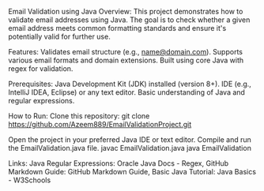 Email Validation using Java
Overview:
This project demonstrates how to validate email addresses using Java.
The goal is to check whether a given email address meets common formatting standards and ensure it's potentially valid for further use.

Features:
Validates email structure (e.g., name@domain.com).
Supports various email formats and domain extensions.
Built using core Java with regex for validation.

Prerequisites:
Java Development Kit (JDK) installed (version 8+).
IDE (e.g., IntelliJ IDEA, Eclipse) or any text editor.
Basic understanding of Java and regular expressions.

How to Run:
Clone this repository:
git clone https://github.com/Azeem889/EmailValidationProject.git

Open the project in your preferred Java IDE or text editor.
Compile and run the EmailValidation.java file.
javac EmailValidation.java
java EmailValidation

Links:
Java Regular Expressions: Oracle Java Docs - Regex,
GitHub Markdown Guide: GitHub Markdown Guide,
Basic Java Tutorial: Java Basics - W3Schools
